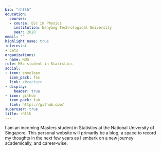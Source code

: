 ```yaml
---
bio: "rhllh"
education:
  courses:
  - course: BSc in Physics
    institution: Nanyang Technological University
    year: 2020
email: ""
highlight_name: true
interests:
- Cats
organizations:
- name: NUS
role: MSc student in Statistics
social:
- icon: envelope
  icon_pack: fas
  link: /#contact
- display:
    header: true
- icon: github
  icon_pack: fab
  link: https://github.com/
superuser: true
title: rhllh
---
```


I am an incoming Masters student in Statistics at the National University of Singapore. This personal website will primarily be a blog; a space to record my thoughts in the next few years as I embark on a new journey academically, and career-wise.
